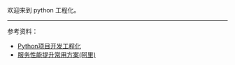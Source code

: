 

欢迎来到 python 工程化。

-------

参考资料：
- [Python项目开发工程化](https://zhuanlan.zhihu.com/p/509167266)
- [服务性能提升常用方案(阿里)](https://zhuanlan.zhihu.com/p/591429383)